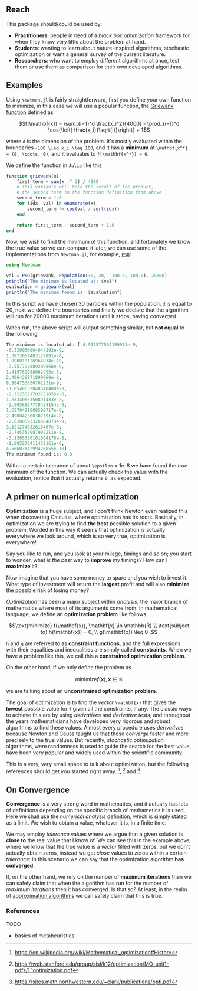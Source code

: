 ## Reach

This package should/could be used by:

- **Practitioners**: people in need of a _black box optimization_ framework
  for when they know very little about the problem at hand.
- **Students**: wanting to learn about nature-inspired algorithms, stochastic optimization
  or want a general survey of the current literature.
- **Researchers**: who want to employ different algorithms at once, test them or use them
  as comparison for their own developed algorithms.

## Examples

Using `Newtman.jl` is fairly straightforward, first you define your own
function to minimize, in this case we will use a popular function, the
[Griewank function](http://mathworld.wolfram.com/GriewankFunction.html)
defined as

```math
f(\mathbf{x}) = \sum_{i=1}^d \frac{x_i^2}{4000} - \prod_{i=1}^d \cos{\left( \frac{x_i}{\sqrt{i}}\right)} + 1
```
where ``d`` is the dimension of the problem. It's mostly evaluated within the boundaries
``-100 \leq x_i \leq 100``, and it has a **minimum** at ``\mathbf{x^*} = (0, \cdots, 0)``, and it evaluates to
``f(\mathbf{x^*}) = 0``.

We define the function in `Julia` like this
```julia
function griewank(x)
    first_term = sum(x .^ 2) / 4000
    # This variable will hold the result of the product,
    # the second term in the function definition from above
    second_term = 1.0
    for (idx, val) in enumerate(x)
        second_term *= cos(val / sqrt(idx))
    end

    return first_term - second_term + 1.0
end
```

Now, we wish to find the minimum of this function, and fortunately we know the true value so we can compare it later,
we can use some of the implementations from `Newtman.jl`, for example, [`PSO`](@ref):
```julia
using Newtman

val = PSO(griewank, Population(30, 20, -100.0, 100.0), 20000)
println("The minimum is located at: $val")
evaluation = griewank(val)
println("The minimum found is: $evaluation")
```

In this script we have chosen 30 particles within the population, ``d`` is equal to 20,
next we define the boundaries and finally we declare that the algorithm will run for
20000 maximum iterations until it stops, having _converged_.

When run, the above script will output something similar, but **not equal** to the following
```julia
The minimum is located at: [-4.917577504199913e-9,
-6.330030904044292e-9,
1.3873059483127891e-8,
1.990010126964934e-10,
-7.557797889209866e-9,
1.419769038062995e-8,
2.496436871899069e-8,
8.804753850761231e-9,
-1.8548632048540488e-8,
-2.7123021782721856e-8,
1.8334065350891433e-8,
-2.9056057778454154e-9,
1.6970421809599717e-8,
2.4908425003071914e-8,
-2.6288593326664073e-9,
3.191274332613467e-8,
-2.745352987902211e-8,
-3.1305326101664176e-8,
-1.805272411452161e-8,
4.5660334299426855e-10]
The minimum found is: 0.0
```

Within a certain tolerance of about ``\epsilon`` = 1e-8 we have found the _true_ minimum of the function. We can actually check
the value with the evaluation, notice that it actually returns ``0``, as expected.

## A primer on numerical optimization

**Optimization** is a huge subject, and I don't think Newton even realized this when discovering Calculus, where optimization
has its roots. Basically, in optimization we are trying to find **the best** possible solution to a given problem. Worded in this way
it seems that optimization is actually everywhere we look around, which is so very true, optimization is everywhere!

Say you like to run, and you look at your milage, timings and so on; you start to wonder, what _is the best_ way to **improve** my
timings? How can I **maximize** it?

Now imagine that you have some money to spare and you wish to invest it. What type of investment will return the **largest** profit
and will also **minimize** the possible risk of losing money?

_Optimization_ has been a major subject within _analysis_, the major branch of mathematics where most of its arguments come from.
In mathematical language, we define an **optimization problem** like follows
```math
\text{minimize} f(\mathbf{x}), \mathbf{x} \in \mathbb{R} \\
\text{subject to} h(\mathbf{x}) = 0, \\
g(\mathbf{x}) \leq 0 .
```
``h`` and ``g`` are referred to as **constraint functions**, and the full expressions with their equalities and inequalities
are simply called **constraints**. When we have a problem like this, we call this a **constrained optimization problem**.

On the other hand, if we only define the problem as
```math
\text{minimize} f(\mathbf{x}), \mathbf{x} \in \mathbb{R}
```
we are talking about an **unconstrained optimization problem**.

The goal of optimization is to find the _vector_ ``\mathbf{x}`` that gives the **lowest** possible value for ``f`` given
all the constraints, if any. The classic ways to achieve this are by using _derivatives_ and _derivative tests_, and throughout
the years mathematicians have developed very rigorous and robust algorithms to find these values. Almost every procedure uses
_derivatives_ because Newton and Gauss taught us that these _converge_ faster and more precisely to the true values. But recently, _stochastic optimization_ algorithms, were randomness is used to guide the search for the best value, have been very popular and widely used within the scientific community.

This is a very, very small space to talk about optimization, but the following references should get you started right away.
[^1], [^2] and [^3].

## On Convergence

**Convergence** is a very strong word in mathematics, and it actually has lots of definitions depending on the specific branch of mathametics
it is used. Here we shall use the _numerical analysis_ definition, which is simply stated as a limit. We wish to obtain a value, whatever it is,
in a finite time.

We may employ _tolerance_ values where we argue that a given solution is **close to** the real value that I know of. We can see this in the example
above, where we know that the true value is a _vector_ filled with zeros, but we don't actually obtain zeros, instead we get _close_ values to zeros
within a certain _tolerance_: in this scenario we can say that the optimization algorithm **has converged**.

If, on the other hand, we rely on the number of **maximum iterations** then we can safely claim that when the algorithm has run
for the number of _maximum iterations_ then it has converged. Is that so? At least, in the realm of [approximation algorithms](https://en.wikipedia.org/wiki/Approximation_algorithm)
we can safely claim that this is true.

### References
[^1]: https://en.wikipedia.org/wiki/Mathematical_optimization#History
[^2]: https://web.stanford.edu/group/sisl/k12/optimization/MO-unit1-pdfs/1.1optimization.pdf
[^3]: https://sites.math.northwestern.edu/~clark/publications/opti.pdf

TODO
- basics of metaheuristics